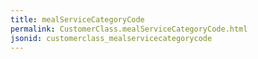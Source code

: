 ```yaml
---
title: mealServiceCategoryCode
permalink: CustomerClass.mealServiceCategoryCode.html
jsonid: customerclass_mealservicecategorycode
---
```


